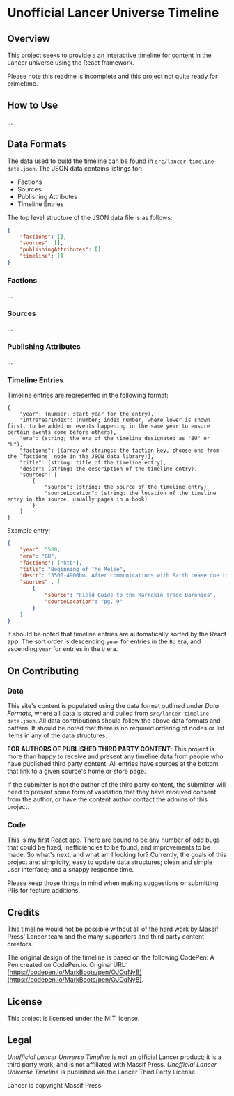 # Unofficial Lancer Universe Timeline

## Overview

This project seeks to provide a an interactive timeline for content in the Lancer universe using the React framework.

Please note this readme is incomplete and this project not quite ready for primetime.

## How to Use

...

## Data Formats

The data used to build the timeline can be found in `src/lancer-timeline-data.json`. The JSON data contains listings for:

- Factions
- Sources
- Publishing Attributes
- Timeline Entries

The top level structure of the JSON data file is as follows:

```json
{
    "factions": [],
    "sources": [],
    "publishingAttributes": [],
    "timeline": []
}
```

### Factions

...

### Sources

...

### Publishing Attributes

...

### Timeline Entries

Timeline entries are represented in the following format:

```text
{
    "year": (number; start year for the entry),
    "intraYearIndex": (number; index number, where lower is shown first, to be added on events happening in the same year to ensure certain events come before others),
    "era": (string; the era of the timeline designated as "BU" or "U"),
    "factions": [(array of strings: the faction key, choose one from the `factions` node in the JSON data library)],
    "title": (string: title of the timeline entry),
    "descr": (string: the description of the timeline entry),
    "sources": [
        {
            "source": (string: the source of the timeline entry)
            "sourceLocation": (string: the location of the timeline entry in the source, usually pages in a book)
        }
    ]
}
```

Example entry:

```json
{
    "year": 5500,
    "era": "BU",
    "factions": ["ktb"],
    "title": "Beginning of The Melee",
    "descr": "5500-4900bu. After communications with Earth cease due to the Fall, Karrakis planetary admin officials seize control over the colony. The colony devolves into factions and war.",
    "sources" : [
        {     
            "source": "Field Guide to the Karrakin Trade Baronies",
            "sourceLocation": "pg. 9"
        }
    ]
}
```

It should be noted that timeline entries are automatically sorted by the React app. The sort order is descending `year` for entries in the `BU` era, and ascending `year` for entries in the `U` era.

## On Contributing

### Data

This site's content is populated using the data format outlined under _Data Formats_, where all data is stored and pulled from `src/lancer-timeline-data.json`. All data contributions should follow the above data formats and pattern. It should be noted that there is no required ordering of nodes or list items in any of the data structures.

**FOR AUTHORS OF PUBLISHED THIRD PARTY CONTENT**: This project is more than happy to receive and present any timeline data from people who have published third party content. All entries have sources at the bottom that link to a given source's home or store page.

If the submitter is not the author of the third party content, the submitter will need to present some form of validation that they have received consent from the author, or have the content author contact the admins of this project.

### Code

This is my first React app. There are bound to be any number of odd bugs that could be fixed, inefficiencies to be found, and improvements to be made. So what's next, and what am I looking for? Currently, the goals of this project are: simplicity; easy to update data structures; clean and simple user interface; and a snappy response time.

Please keep those things in mind when making suggestions or submitting PRs for feature additions.

## Credits

This timeline would not be possible without all of the hard work by Massif Press' Lancer team and the many supporters and third party content creators.

The original design of the timeline is based on the following CodePen:
A Pen created on CodePen.io. Original URL: [https://codepen.io/MarkBoots/pen/OJOqNyB](https://codepen.io/MarkBoots/pen/OJOqNyB).

## License

This project is licensed under the MIT license.

## Legal

_Unofficial Lancer Universe Timeline_ is not an official Lancer product; it is a third party work, and is not affiliated with Massif Press. _Unofficial Lancer Universe Timeline_ is published via the Lancer Third Party License.

Lancer is copyright Massif Press
